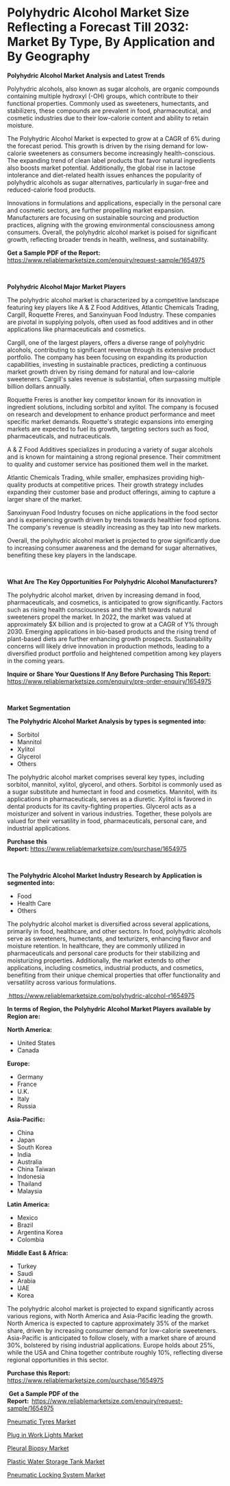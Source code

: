 <p><h1>Polyhydric Alcohol Market Size Reflecting a Forecast Till 2032: Market By Type, By Application and By Geography</h1></p><p><strong>Polyhydric Alcohol Market Analysis and Latest Trends</strong></p>
<p><p>Polyhydric alcohols, also known as sugar alcohols, are organic compounds containing multiple hydroxyl (-OH) groups, which contribute to their functional properties. Commonly used as sweeteners, humectants, and stabilizers, these compounds are prevalent in food, pharmaceutical, and cosmetic industries due to their low-calorie content and ability to retain moisture.</p><p>The Polyhydric Alcohol Market is expected to grow at a CAGR of 6% during the forecast period. This growth is driven by the rising demand for low-calorie sweeteners as consumers become increasingly health-conscious. The expanding trend of clean label products that favor natural ingredients also boosts market potential. Additionally, the global rise in lactose intolerance and diet-related health issues enhances the popularity of polyhydric alcohols as sugar alternatives, particularly in sugar-free and reduced-calorie food products.</p><p>Innovations in formulations and applications, especially in the personal care and cosmetic sectors, are further propelling market expansion. Manufacturers are focusing on sustainable sourcing and production practices, aligning with the growing environmental consciousness among consumers. Overall, the polyhydric alcohol market is poised for significant growth, reflecting broader trends in health, wellness, and sustainability.</p></p>
<p><strong>Get a Sample PDF of the Report:&nbsp;</strong> <a href="https://www.reliablemarketsize.com/enquiry/request-sample/1654975?utm_campaign=1133&utm_medium=2&utm_source=Github&utm_content=ia&utm_term=07032025&utm_id=polyhydric-alcohol">https://www.reliablemarketsize.com/enquiry/request-sample/1654975</a></p>
<p>&nbsp;</p>
<p><strong>Polyhydric Alcohol Major Market Players</strong></p>
<p><p>The polyhydric alcohol market is characterized by a competitive landscape featuring key players like A & Z Food Additives, Atlantic Chemicals Trading, Cargill, Roquette Freres, and Sanxinyuan Food Industry. These companies are pivotal in supplying polyols, often used as food additives and in other applications like pharmaceuticals and cosmetics.</p><p>Cargill, one of the largest players, offers a diverse range of polyhydric alcohols, contributing to significant revenue through its extensive product portfolio. The company has been focusing on expanding its production capabilities, investing in sustainable practices, predicting a continuous market growth driven by rising demand for natural and low-calorie sweeteners. Cargill's sales revenue is substantial, often surpassing multiple billion dollars annually.</p><p>Roquette Freres is another key competitor known for its innovation in ingredient solutions, including sorbitol and xylitol. The company is focused on research and development to enhance product performance and meet specific market demands. Roquette's strategic expansions into emerging markets are expected to fuel its growth, targeting sectors such as food, pharmaceuticals, and nutraceuticals.</p><p>A & Z Food Additives specializes in producing a variety of sugar alcohols and is known for maintaining a strong regional presence. Their commitment to quality and customer service has positioned them well in the market.</p><p>Atlantic Chemicals Trading, while smaller, emphasizes providing high-quality products at competitive prices. Their growth strategy includes expanding their customer base and product offerings, aiming to capture a larger share of the market.</p><p>Sanxinyuan Food Industry focuses on niche applications in the food sector and is experiencing growth driven by trends towards healthier food options. The company's revenue is steadily increasing as they tap into new markets.</p><p>Overall, the polyhydric alcohol market is projected to grow significantly due to increasing consumer awareness and the demand for sugar alternatives, benefiting these key players in the landscape.</p></p>
<p>&nbsp;</p>
<p><strong>What Are The Key Opportunities For Polyhydric Alcohol Manufacturers?</strong></p>
<p><p>The polyhydric alcohol market, driven by increasing demand in food, pharmaceuticals, and cosmetics, is anticipated to grow significantly. Factors such as rising health consciousness and the shift towards natural sweeteners propel the market. In 2022, the market was valued at approximately $X billion and is projected to grow at a CAGR of Y% through 2030. Emerging applications in bio-based products and the rising trend of plant-based diets are further enhancing growth prospects. Sustainability concerns will likely drive innovation in production methods, leading to a diversified product portfolio and heightened competition among key players in the coming years.</p></p>
<p><strong>Inquire or Share Your Questions If Any Before Purchasing This Report:</strong> <a href="https://www.reliablemarketsize.com/enquiry/pre-order-enquiry/1654975?utm_campaign=1133&utm_medium=2&utm_source=Github&utm_content=ia&utm_term=07032025&utm_id=polyhydric-alcohol">https://www.reliablemarketsize.com/enquiry/pre-order-enquiry/1654975</a></p>
<p>&nbsp;</p>
<p><strong>Market Segmentation</strong></p>
<p><strong>The Polyhydric Alcohol Market Analysis by types is segmented into:</strong></p>
<p><ul><li>Sorbitol</li><li>Mannitol</li><li>Xylitol</li><li>Glycerol</li><li>Others</li></ul></p>
<p><p>The polyhydric alcohol market comprises several key types, including sorbitol, mannitol, xylitol, glycerol, and others. Sorbitol is commonly used as a sugar substitute and humectant in food and cosmetics. Mannitol, with its applications in pharmaceuticals, serves as a diuretic. Xylitol is favored in dental products for its cavity-fighting properties. Glycerol acts as a moisturizer and solvent in various industries. Together, these polyols are valued for their versatility in food, pharmaceuticals, personal care, and industrial applications.</p></p>
<p><strong>Purchase this Report:&nbsp;</strong><a href="https://www.reliablemarketsize.com/purchase/1654975?utm_campaign=1133&utm_medium=2&utm_source=Github&utm_content=ia&utm_term=07032025&utm_id=polyhydric-alcohol">https://www.reliablemarketsize.com/purchase/1654975</a></p>
<p>&nbsp;</p>
<p><strong>The Polyhydric Alcohol Market Industry Research by Application is segmented into:</strong></p>
<p><ul><li>Food</li><li>Health Care</li><li>Others</li></ul></p>
<p><p>The polyhydric alcohol market is diversified across several applications, primarily in food, healthcare, and other sectors. In food, polyhydric alcohols serve as sweeteners, humectants, and texturizers, enhancing flavor and moisture retention. In healthcare, they are commonly utilized in pharmaceuticals and personal care products for their stabilizing and moisturizing properties. Additionally, the market extends to other applications, including cosmetics, industrial products, and cosmetics, benefiting from their unique chemical properties that offer functionality and versatility across various formulations.</p></p>
<p><a href="https://www.reliablemarketsize.com/polyhydric-alcohol-r1654975?utm_campaign=1133&utm_medium=2&utm_source=Github&utm_content=ia&utm_term=07032025&utm_id=polyhydric-alcohol">&nbsp;https://www.reliablemarketsize.com/polyhydric-alcohol-r1654975</a></p>
<p><strong>In terms of Region, the Polyhydric Alcohol Market Players available by Region are:</strong></p>
<p>
    <p> <strong> North America: </strong>
        <ul>
            <li>United States</li>
            <li>Canada</li>
        </ul>
        </p> 
    <p> <strong> Europe: </strong>
        <ul>
            <li>Germany</li>
            <li>France</li>
            <li>U.K.</li>
            <li>Italy</li>
            <li>Russia</li>
        </ul>
        </p> 
    <p> <strong> Asia-Pacific: </strong>
        <ul>
            <li>China</li>
            <li>Japan</li>
            <li>South Korea</li>
            <li>India</li>
            <li>Australia</li>
            <li>China Taiwan</li>
            <li>Indonesia</li>
            <li>Thailand</li>
            <li>Malaysia</li>
        </ul>
        </p> 
    <p> <strong> Latin America: </strong>
        <ul>
            <li>Mexico</li>
            <li>Brazil</li>
            <li>Argentina Korea</li>
            <li>Colombia</li>
        </ul>
        </p> 
    <p> <strong> Middle East & Africa: </strong>
        <ul>
            <li>Turkey</li>
            <li>Saudi</li>
            <li>Arabia</li>
            <li>UAE</li>
            <li>Korea</li>
        </ul>
    </p>
    </p>
<p><p>The polyhydric alcohol market is projected to expand significantly across various regions, with North America and Asia-Pacific leading the growth. North America is expected to capture approximately 35% of the market share, driven by increasing consumer demand for low-calorie sweeteners. Asia-Pacific is anticipated to follow closely, with a market share of around 30%, bolstered by rising industrial applications. Europe holds about 25%, while the USA and China together contribute roughly 10%, reflecting diverse regional opportunities in this sector.</p></p>
<p><strong>Purchase this Report: </strong><a href="https://www.reliablemarketsize.com/purchase/1654975?utm_campaign=1133&utm_medium=2&utm_source=Github&utm_content=ia&utm_term=07032025&utm_id=polyhydric-alcohol">https://www.reliablemarketsize.com/purchase/1654975</a></p>
<p>&nbsp;<strong>Get a Sample PDF of the Report:&nbsp;&nbsp;</strong><a href="https://www.reliablemarketsize.com/enquiry/request-sample/1654975?utm_campaign=1133&utm_medium=2&utm_source=Github&utm_content=ia&utm_term=07032025&utm_id=polyhydric-alcohol">https://www.reliablemarketsize.com/enquiry/request-sample/1654975</a></p>
<p><strong></strong></p>
<p><p><a href="https://github.com/prumrupear/Market-Research-Report-List-1/blob/main/pneumatic-tyres-market.md?utm_campaign=1133&utm_medium=2&utm_source=Github&utm_content=ia&utm_term=07032025&utm_id=polyhydric-alcohol">Pneumatic Tyres Market</a></p><p><a href="https://github.com/romeoacuffap/Market-Research-Report-List-1/blob/main/plug-in-work-lights-market.md?utm_campaign=1133&utm_medium=2&utm_source=Github&utm_content=ia&utm_term=07032025&utm_id=polyhydric-alcohol">Plug in Work Lights Market</a></p><p><a href="https://github.com/kelttnandan9/Market-Research-Report-List-1/blob/main/pleural-biopsy-market.md?utm_campaign=1133&utm_medium=2&utm_source=Github&utm_content=ia&utm_term=07032025&utm_id=polyhydric-alcohol">Pleural Biopsy Market</a></p><p><a href="https://github.com/borsiflorsfa/Market-Research-Report-List-1/blob/main/plastic-water-storage-tank-market.md?utm_campaign=1133&utm_medium=2&utm_source=Github&utm_content=ia&utm_term=07032025&utm_id=polyhydric-alcohol">Plastic Water Storage Tank Market</a></p><p><a href="https://github.com/goreabeeran/Market-Research-Report-List-1/blob/main/pneumatic-locking-system-market.md?utm_campaign=1133&utm_medium=2&utm_source=Github&utm_content=ia&utm_term=07032025&utm_id=polyhydric-alcohol">Pneumatic Locking System Market</a></p></p>